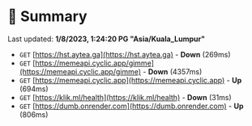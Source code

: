 # 📖 Summary
Last updated: **1/8/2023, 1:24:20 PG "Asia/Kuala_Lumpur"**

- `GET` [https://hst.aytea.ga](https://hst.aytea.ga) - **Down** (269ms)
- `GET` [https://memeapi.cyclic.app/gimme](https://memeapi.cyclic.app/gimme) - **Down** (4357ms)
- `GET` [https://memeapi.cyclic.app](https://memeapi.cyclic.app) - **Up** (694ms)
- `GET` [https://klik.ml/health](https://klik.ml/health) - **Down** (31ms)
- `GET` [https://dumb.onrender.com](https://dumb.onrender.com) - **Up** (806ms)
